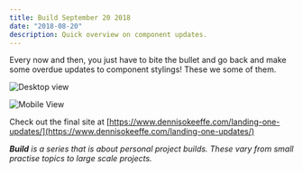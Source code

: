 ```yaml
---
title: Build September 20 2018
date: "2018-08-20"
description: Quick overview on component updates.
---
```


Every now and then, you just have to bite the bullet and go back and make some overdue updates to component stylings! These we some of them.

![Desktop view](https://res.cloudinary.com/gitgoodclub/image/upload/v1537426551/smejfsq50zdjz4npnyts.png "Desktop view")

![Mobile View](https://res.cloudinary.com/gitgoodclub/image/upload/v1537426551/uwic72toegc0rqvkrwfw.png "Mobile view")

Check out the final site at [https://www.dennisokeeffe.com/landing-one-updates/](https://www.dennisokeeffe.com/landing-one-updates/)

_**Build** is a series that is about personal project builds. These vary from small practise topics to large scale projects._
